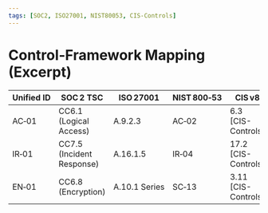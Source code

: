 ```yaml
---
tags: [SOC2, ISO27001, NIST80053, CIS‑Controls]
---
```

# Control‑Framework Mapping (Excerpt)

| Unified ID | SOC 2 TSC | ISO 27001 | NIST 800‑53 | CIS v8 |
|------------|-----------|-----------|-------------|--------|
| AC‑01 | CC6.1 (Logical Access) | A.9.2.3 | AC‑02 | 6.3 [CIS-Controls] |
| IR‑01 | CC7.5 (Incident Response) | A.16.1.5 | IR‑04 | 17.2 [CIS-Controls] |
| EN‑01 | CC6.8 (Encryption) | A.10.1 Series | SC‑13 | 3.11 [CIS-Controls] |
